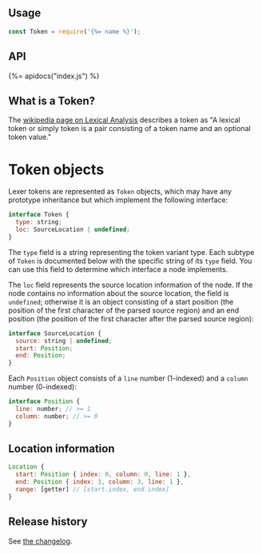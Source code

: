 ## Usage

```js
const Token = require('{%= name %}');
```

## API
{%= apidocs("index.js") %}

## What is a Token?

The [wikipedia page on Lexical Analysis](https://en.wikipedia.org/wiki/Lexical_analysis) describes a token as "A lexical token or simply token is a pair consisting of a token name and an optional token value."


# Token objects

Lexer tokens are represented as `Token` objects, which may have any prototype inheritance but which implement the following interface:

```js
interface Token {
  type: string;
  loc: SourceLocation | undefined;
}
```

The `type` field is a string representing the token variant type. Each subtype of `Token` is documented below with the specific string of its `type` field. You can use this field to determine which interface a node implements.

The `loc` field represents the source location information of the node. If the node contains no information about the source location, the field is `undefined`; otherwise it is an object consisting of a start position (the position of the first character of the parsed source region) and an end position (the position of the first character after the parsed source region):

```js
interface SourceLocation {
  source: string | undefined;
  start: Position;
  end: Position;
}
```

Each `Position` object consists of a `line` number (1-indexed) and a `column` number (0-indexed):

```js
interface Position {
  line: number; // >= 1
  column: number; // >= 0
}
```

## Location information

```js
Location {
  start: Position { index: 0, column: 0, line: 1 },
  end: Position { index: 3, column: 3, line: 1 },
  range: [getter] // [start.index, end.index]
} 
```


## Release history

See [the changelog](CHANGELOG.md).
